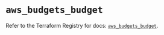 # `aws_budgets_budget`

Refer to the Terraform Registry for docs: [`aws_budgets_budget`](https://registry.terraform.io/providers/hashicorp/aws/5.39.0/docs/resources/budgets_budget).
